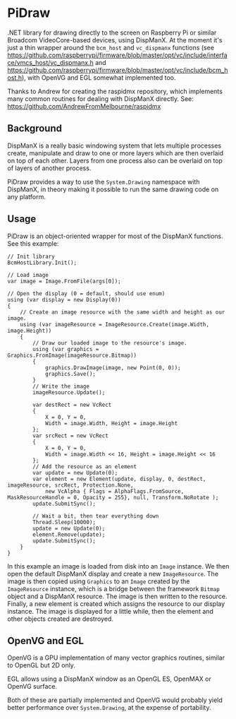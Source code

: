 # PiDraw
.NET library for drawing directly to the screen on Raspberry Pi or similar Broadcom VideoCore-based devices, using DispManX. At the moment it's just a thin wrapper around the `bcm_host` and `vc_dispmanx` functions (see https://github.com/raspberrypi/firmware/blob/master/opt/vc/include/interface/vmcs_host/vc_dispmanx.h and https://github.com/raspberrypi/firmware/blob/master/opt/vc/include/bcm_host.h), with OpenVG and EGL somewhat implemented too.

Thanks to Andrew for creating the raspidmx repository, which implements many common routines for dealing with DispManX directly. See: https://github.com/AndrewFromMelbourne/raspidmx

## Background
DispManX is a really basic windowing system that lets multiple processes create, manipulate and draw to one or more layers which are then overlaid on top of each other. Layers from one process also can be overlaid on top of layers of another process.

PiDraw provides a way to use the `System.Drawing` namespace with DispManX, in theory making it possible to run the same drawing code on any platform.

## Usage
PiDraw is an object-oriented wrapper for most of the DispManX functions. See this example:

    // Init library
    BcmHostLibrary.Init();

    // Load image
    var image = Image.FromFile(args[0]);

    // Open the display (0 = default, should use enum)
    using (var display = new Display(0))
    {
        // Create an image resource with the same width and height as our image.
        using (var imageResource = ImageResource.Create(image.Width, image.Height))
        {
            // Draw our loaded image to the resource's image.
            using (var graphics = Graphics.FromImage(imageResource.Bitmap))
            {
                graphics.DrawImage(image, new Point(0, 0));
                graphics.Save();
            }
            // Write the image
            imageResource.Update();

            var destRect = new VcRect
            {
                X = 0, Y = 0,
                Width = image.Width, Height = image.Height
            };
            var srcRect = new VcRect
            {
                X = 0, Y = 0,
                Width = image.Width << 16, Height = image.Height << 16
            };
            // Add the resource as an element
            var update = new Update(0);
            var element = new Element(update, display, 0, destRect, imageResource, srcRect, Protection.None, 
                new VcAlpha { Flags = AlphaFlags.FromSource, MaskResourceHandle = 0, Opacity = 255}, null, Transform.NoRotate );
            update.SubmitSync();

            // Wait a bit, then tear everything down
            Thread.Sleep(10000);
            update = new Update(0);
            element.Remove(update);
            update.SubmitSync();
        }
    }

In this example an image is loaded from disk into an `Image` instance. We then open the default DispManX display and create a new `ImageResource`. The image is then copied using `Graphics` to an `Image` created by the `ImageResource` instance, which is a bridge between the framework `Bitmap` object and a DispManX resource. The image is then written to the resource. Finally, a new element is created which assigns the resource to our display instance. The image is displayed for a little while, then the element and other objects created are destroyed.

## OpenVG and EGL
OpenVG is a GPU implementation of many vector graphics routines, similar to OpenGL but 2D only.

EGL allows using a DispManX window as an OpenGL ES, OpenMAX or OpenVG surface.

Both of these are partially implemented and OpenVG would probably yield better performance over `System.Drawing`, at the expense of portability.
